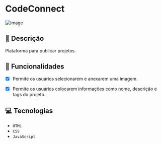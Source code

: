 # CodeConnect

![image](https://github.com/user-attachments/assets/372cd7c7-084c-400d-acc1-90c3c874230b)

## 📑 Descrição
Plataforma para publicar projetos.

## 🎯 Funcionalidades

- [x] Permite os usuários selecionarem e anexarem uma imagem. <br>
- [x] Permite os usuários colocarem informações como nome, descrição e tags do projeto. 

      
## 💻 Tecnologias 

- `HTML`
- `CSS`
- `JavaScript`

